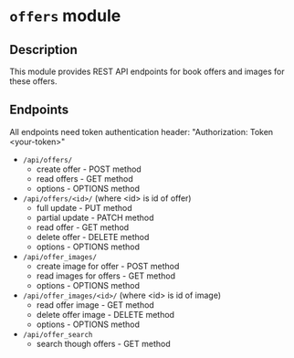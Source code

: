 # `offers` module
## Description
This module provides REST API endpoints for book offers and images for these offers.

## Endpoints
All endpoints need token authentication header: "Authorization: Token \<your-token\>"
- `/api/offers/`
    - create offer - POST method
    - read offers - GET method
    - options - OPTIONS method
- `/api/offers/<id>/` (where \<id\> is id of offer)
    - full update - PUT method
    - partial update - PATCH method
    - read offer - GET method
    - delete offer - DELETE method
    - options - OPTIONS method
- `/api/offer_images/`
    - create image for offer - POST method
    - read images for offers - GET method
    - options - OPTIONS method
- `/api/offer_images/<id>/` (where \<id\> is id of image)
    - read offer image - GET method
    - delete offer image - DELETE method
    - options - OPTIONS method
- `/api/offer_search`
    - search though offers - GET method

